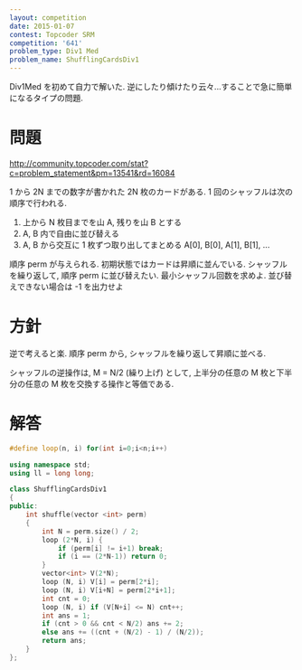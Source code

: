 ```yaml
---
layout: competition
date: 2015-01-07
contest: Topcoder SRM
competition: '641'
problem_type: Div1 Med
problem_name: ShufflingCardsDiv1
---
```


Div1Med を初めて自力で解いた. 逆にしたり傾けたり云々...することで急に簡単になるタイプの問題.

# 問題

<http://community.topcoder.com/stat?c=problem_statement&pm=13541&rd=16084>

1 から 2N までの数字が書かれた 2N 枚のカードがある. 1 回のシャッフルは次の順序で行われる.

1. 上から N 枚目までを山 A, 残りを山 B とする
2. A, B 内で自由に並び替える 
3. A, B から交互に 1 枚ずつ取り出してまとめる
    A[0], B[0], A[1], B[1], ...

順序 perm が与えられる. 初期状態ではカードは昇順に並んでいる. シャッフルを繰り返して, 順序 perm に並び替えたい. 最小シャッフル回数を求めよ. 並び替えできない場合は -1 を出力せよ

# 方針

逆で考えると楽. 順序 perm から, シャッフルを繰り返して昇順に並べる. 

シャッフルの逆操作は, M = N/2 (繰り上げ) として, 上半分の任意の M 枚と下半分の任意の M 枚を交換する操作と等価である.

# 解答

```cpp
#define loop(n, i) for(int i=0;i<n;i++)

using namespace std;
using ll = long long;

class ShufflingCardsDiv1
{
public:
    int shuffle(vector <int> perm)
    {
        int N = perm.size() / 2;
        loop (2*N, i) {
            if (perm[i] != i+1) break;
            if (i == (2*N-1)) return 0;
        }
        vector<int> V(2*N);
        loop (N, i) V[i] = perm[2*i];
        loop (N, i) V[i+N] = perm[2*i+1];
        int cnt = 0;
        loop (N, i) if (V[N+i] <= N) cnt++;
        int ans = 1;
        if (cnt > 0 && cnt < N/2) ans += 2;
        else ans += ((cnt + (N/2) - 1) / (N/2));
        return ans;
    }
};
```
